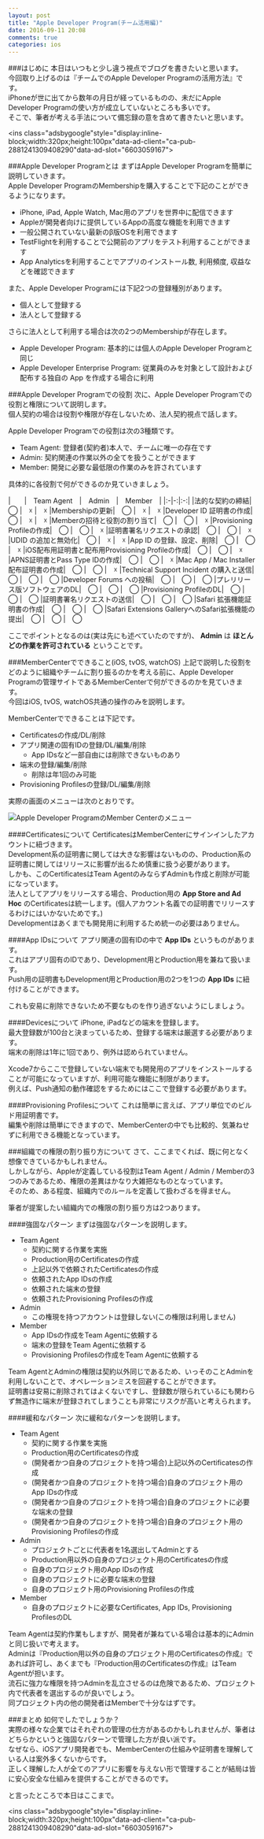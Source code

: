 ```yaml
---
layout: post
title: "Apple Developer Program(チーム活用編)"
date: 2016-09-11 20:08
comments: true
categories: ios
---
```


###はじめに
本日はいつもと少し違う視点でブログを書きたいと思います。  
今回取り上げるのは『チームでのApple Developer Programの活用方法』です。  
iPhoneが世に出てから数年の月日が経っているものの、未だにApple Developer Programの使い方が成立していないところも多いです。  
そこで、筆者が考える手法について備忘録の意を含めて書きたいと思います。

<script async src="//pagead2.googlesyndication.com/pagead/js/adsbygoogle.js"></script>
<ins class="adsbygoogle"style="display:inline-block;width:320px;height:100px"data-ad-client="ca-pub-2881241309408290"data-ad-slot="6603059167"></ins>
<script>
(adsbygoogle = window.adsbygoogle || []).push({});
</script>

<!-- more -->

###Apple Developer Programとは
まずはApple Developer Programを簡単に説明していきます。  
Apple Developer ProgramのMembershipを購入することで下記のことができるようになります。

* iPhone, iPad, Apple Watch, Mac用のアプリを世界中に配信できます  
* Appleが開発者向けに提供しているAppの高度な機能を利用できます  
* 一般公開されていない最新のβ版OSを利用できます  
* TestFlightを利用することで公開前のアプリをテスト利用することができます  
* App Analyticsを利用することでアプリのインストール数, 利用頻度, 収益などを確認できます  

また、Apple Developer Programには下記2つの登録種別があります。  

* 個人として登録する  
* 法人として登録する  

さらに法人として利用する場合は次の2つのMembershipが存在します。  

* Apple Developer Program: 基本的には個人のApple Developer Programと同じ  
* Apple Developer Enterprise Program: 従業員のみを対象として設計および配布する独自の App を作成する場合に利用  

###Apple Developer Programでの役割
次に、Apple Developer Programでの役割と権限について説明します。  
個人契約の場合は役割や権限が存在しないため、法人契約視点で話します。  

Apple Developer Programでの役割は次の3種類です。  

* Team Agent: 登録者(契約者)本人で、チームに唯一の存在です  
* Admin: 契約関連の作業以外の全てを扱うことができます  
* Member: 開発に必要な最低限の作業のみを許されています  

具体的に各役割で何ができるのか見ていきましょう。  

|　　|　Team Agent　|　Admin　|　Member　|
|:-|-:|:-:|
|法的な契約の締結|　◯ |　☓ |　☓
|Membershipの更新|　◯ |　☓ |　☓
|Developer ID 証明書の作成|　◯ |　☓ |　☓
|Memberの招待と役割の割り当て|　◯ |　◯ |　☓
|Provisioning Profileの作成|　◯ |　◯ |　☓
|証明書署名リクエストの承認|　◯ |　◯ |　☓
|UDID の追加と無効化|　◯ |　☓ |　☓
|App ID の登録、設定、削除|　◯ |　◯ |　☓
|iOS配布用証明書と配布用Provisioning Profileの作成|　◯ |　◯ |　☓
|APNS証明書とPass Type IDの作成|　◯ |　◯ |　☓
|Mac App / Mac Installer配布証明書の作成|　◯ |　◯ |　☓
|Technical Support Incident の購入と送信|　◯ |　◯ |　◯
|Developer Forums への投稿|　◯ |　◯ |　◯
|プレリリース版ソフトウェアのDL|　◯ |　◯ |　◯
|Provisioning ProfileのDL|　◯ |　◯ |　◯
|証明書署名リクエストの送信|　◯ |　◯ |　◯
|Safari 拡張機能証明書の作成|　◯ |　◯ |　◯
|Safari Extensions GalleryへのSafari拡張機能の提出|　◯ |　◯ |　◯

ここでポイントとなるのは(実は先にも述べていたのですが)、 **Admin** は **ほとんどの作業を許可されている** ということです。  

###MemberCenterでできること(iOS, tvOS, watchOS)
上記で説明した役割をどのように組織やチームに割り振るのかを考える前に、Apple Developer Programの管理サイトであるMemberCenterで何ができるのかを見ていきます。  
今回はiOS, tvOS, watchOS共通の操作のみを説明します。  

MemberCenterでできることは下記です。  

* Certificatesの作成/DL/削除  
* アプリ関連の固有IDの登録/DL/編集/削除  
  * App IDsなど一部自由には削除できないものあり  
* 端末の登録/編集/削除  
  * 削除は年1回のみ可能  
* Provisioning Profilesの登録/DL/編集/削除  

実際の画面のメニューは次のとおりです。  

![Apple Developer ProgramのMember Centerのメニュー](/images/apple_member_center_menu.png)  

####Certificatesについて
CertificatesはMemberCenterにサインインしたアカウントに紐づきます。  
Development系の証明書に関しては大きな影響はないものの、Production系の証明書に関してはリリースに影響が出るため慎重に扱う必要があります。  
しかも、このCertificatesはTeam AgentのみならずAdminも作成と削除が可能になっています。  
法人としてアプリをリリースする場合、Production用の **App Store and Ad Hoc** のCertificatesは統一します。(個人アカウント名義での証明書でリリースするわけにはいかないためです。)  
Developmentはあくまでも開発用に利用するため統一の必要はありません。  

####App IDsについて
アプリ関連の固有IDの中で **App IDs** というものがあります。  
これはアプリ固有のIDであり、Development用とProduction用を兼ねて扱います。  
Push用の証明書もDevelopment用とProduction用の2つを1つの **App IDs** に紐付けることができます。  

これも安易に削除できないため不要なものを作り過ぎないようにしましょう。  

####Devicesについて
iPhone, iPadなどの端末を登録します。  
最大登録数が100台と決まっているため、登録する端末は厳選する必要があります。  
端末の削除は1年に1回であり、例外は認められていません。  

Xcode7からここで登録していない端末でも開発用のアプリをインストールすることが可能になっていますが、利用可能な機能に制限があります。  
例えば、Push通知の動作確認をするためにはここで登録する必要があります。  

####Provisioning Profilesについて
これは簡単に言えば、アプリ単位でのビルド用証明書です。  
編集や削除は簡単にできますので、MemberCenterの中でも比較的、気兼ねせずに利用できる機能となっています。  

###組織での権限の割り振り方について
さて、ここまでくれば、既に何となく想像できているかもしれません。  
しかしながら、Appleが定義している役割はTeam Agent / Admin / Memberの3つのみであるため、権限の差異はかなり大雑把なものとなっています。  
そのため、ある程度、組織内でのルールを定義して扱わざるを得ません。  

筆者が提案したい組織内での権限の割り振り方は2つあります。  

####強固なパターン
まずは強固なパターンを説明します。  

* Team Agent  
  * 契約に関する作業を実施  
  * Production用のCertificatesの作成  
  * 上記以外で依頼されたCertificatesの作成
  * 依頼されたApp IDsの作成  
  * 依頼された端末の登録  
  * 依頼されたProvisioning Profilesの作成  
* Admin
  * この権現を持つアカウントは登録しない(この権限は利用しません)  
* Member
  * App IDsの作成をTeam Agentに依頼する
  * 端末の登録をTeam Agentに依頼する  
  * Provisioning Profilesの作成をTeam Agentに依頼する  

Team AgentとAdminの権限は契約以外同じであるため、いっそのことAdminを利用しないことで、オペレーションミスを回避することができます。  
証明書は安易に削除されてはよくないですし、登録数が限られているにも関わらず無造作に端末が登録されてしまうことも非常にリスクが高いと考えられます。  

####緩和なパターン
次に緩和なパターンを説明します。  

* Team Agent  
  * 契約に関する作業を実施  
  * Production用のCertificatesの作成  
  * (開発者かつ自身のプロジェクトを持つ場合)上記以外のCertificatesの作成  
  * (開発者かつ自身のプロジェクトを持つ場合)自身のプロジェクト用のApp IDsの作成  
  * (開発者かつ自身のプロジェクトを持つ場合)自身のプロジェクトに必要な端末の登録  
  * (開発者かつ自身のプロジェクトを持つ場合)自身のプロジェクト用のProvisioning Profilesの作成  
* Admin 
  * プロジェクトごとに代表者を1名選出してAdminとする  
  * Production用以外の自身のプロジェクト用のCertificatesの作成  
  * 自身のプロジェクト用のApp IDsの作成  
  * 自身のプロジェクトに必要な端末の登録  
  * 自身のプロジェクト用のProvisioning Profilesの作成  
* Member  
  * 自身のプロジェクトに必要なCertificates, App IDs, Provisioning ProfilesのDL  

Team Agentは契約作業もしますが、開発者が兼ねている場合は基本的にAdminと同じ扱いで考えます。  
Adminは『Production用以外の自身のプロジェクト用のCertificatesの作成』であれば許可し、あくまでも『Production用のCertificatesの作成』はTeam Agentが担います。  
流石に強力な権限を持つAdminを乱立させるのは危険であるため、プロジェクト内で代表者を選出するのが良いでしょう。  
同プロジェクト内の他の開発者はMemberで十分なはずです。  

###まとめ
如何でしたでしょうか？  
実際の様々な企業ではそれぞれの管理の仕方があるのかもしれませんが、筆者はどちらかというと強固なパターンで管理した方が良い派です。  
なぜなら、iOSアプリ開発者でも、MemberCenterの仕組みや証明書を理解している人は案外多くないからです。  
正しく理解した人が全てのアプリに影響を与えない形で管理することが結局は皆に安心安全な仕組みを提供することができるのです。  

と言ったところで本日はここまで。  

<script async src="//pagead2.googlesyndication.com/pagead/js/adsbygoogle.js"></script>
<ins class="adsbygoogle"style="display:inline-block;width:320px;height:100px"data-ad-client="ca-pub-2881241309408290"data-ad-slot="6603059167"></ins>
<script>
(adsbygoogle = window.adsbygoogle || []).push({});
</script>

